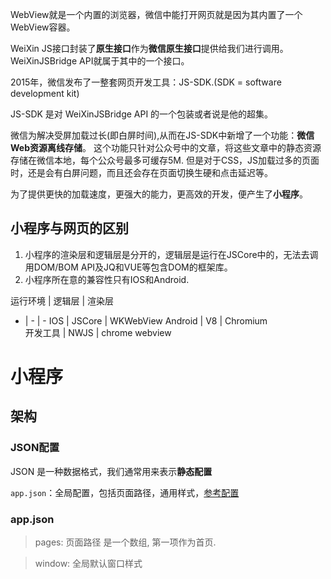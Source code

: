 WebView就是一个内置的浏览器，微信中能打开网页就是因为其内置了一个WebView容器。

WeiXin JS接口封装了**原生接口**作为**微信原生接口**提供给我们进行调用。WeiXinJSBridge API就属于其中的一个接口。

2015年，微信发布了一整套网页开发工具：JS-SDK.(SDK = software development kit)

JS-SDK 是对 WeiXinJSBridge API 的一个包装或者说是他的超集。

微信为解决受屏加载过长(即白屏时间),从而在JS-SDK中新增了一个功能：**微信Web资源离线存储**。
这个功能只针对公众号中的文章，将这些文章中的静态资源存储在微信本地，每个公众号最多可缓存5M.
但是对于CSS，JS加载过多的页面时，还是会有白屏问题，而且还会存在页面切换生硬和点击延迟等。

为了提供更快的加载速度，更强大的能力，更高效的开发，便产生了**小程序**。

## 小程序与网页的区别
1. 小程序的渲染层和逻辑层是分开的，逻辑层是运行在JSCore中的，无法去调用DOM/BOM API及JQ和VUE等包含DOM的框架库。
2. 小程序所在意的兼容性只有IOS和Android.
 
运行环境 | 逻辑层 | 渲染层 
-  | - | - 
IOS     | JSCore | WKWebView 
Android |  V8    | Chromium  
开发工具 | NWJS   | chrome webview 


# 小程序
## 架构

### JSON配置
JSON 是一种数据格式，我们通常用来表示**静态配置**

`app.json`：全局配置，包括页面路径，通用样式，[参考配置](https://developers.weixin.qq.com/miniprogram/dev/framework/config.html)


### app.json
> pages: 页面路径
是一个数组, 第一项作为首页.

> window: 全局默认窗口样式